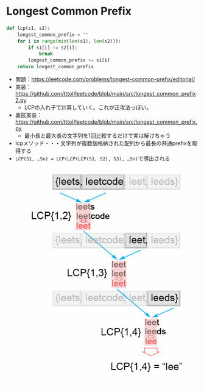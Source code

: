 # Longest Common Prefix
```python
def lcp(s1, s2):
    longest_common_prefix = ""
    for i in range(min(len(s1), len(s2))):
        if s1[i] != s2[i]:
            break
        longest_common_prefix += s1[i]
    return longest_common_prefix
```
- 問題：https://leetcode.com/problems/longest-common-prefix/editorial/
- 実装：https://github.com/tttol/leetcode/blob/main/src/longest_common_prefix2.py
  - LCPの入れ子で計算していく。これが正攻法っぽい。
- 裏技実装：https://github.com/tttol/leetcode/blob/main/src/longest_common_prefix.py
  - 最小長と最大長の文字列を1回比較するだけで実は解けちゃう
- lcpメソッド・・・文字列が複数個格納された配列から最長の共通prefixを取得する
- `LCP(S1, …Sn) = LCP(LCP(LCP(S1, S2), S3), …Sn)`で導出される
![alt text](image-1.png)